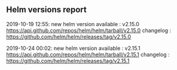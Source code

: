 ## Helm versions report

2019-10-19 12:55: new helm version available : v2.15.0 https://api.github.com/repos/helm/helm/tarball/v2.15.0 changelog : https://github.com/helm/helm/releases/tag/v2.15.0

2019-10-24 00:02: new helm version available : v2.15.1 https://api.github.com/repos/helm/helm/tarball/v2.15.1 changelog : https://github.com/helm/helm/releases/tag/v2.15.1

